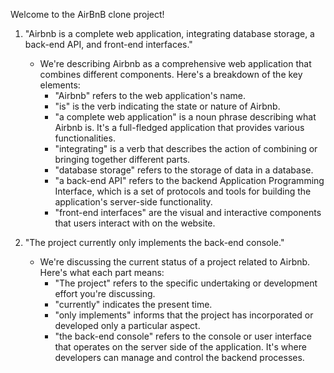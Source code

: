 Welcome to the AirBnB clone project!

1. "Airbnb is a complete web application, integrating database storage, a back-end API, and front-end interfaces."
   - We're describing Airbnb as a comprehensive web application that combines different components. Here's a breakdown of the key elements:
     - "Airbnb" refers to the web application's name.
     - "is" is the verb indicating the state or nature of Airbnb.
     - "a complete web application" is a noun phrase describing what Airbnb is. It's a full-fledged application that provides various functionalities.
     - "integrating" is a verb that describes the action of combining or bringing together different parts.
     - "database storage" refers to the storage of data in a database.
     - "a back-end API" refers to the backend Application Programming Interface, which is a set of protocols and tools for building the application's server-side functionality.
     - "front-end interfaces" are the visual and interactive components that users interact with on the website.

2. "The project currently only implements the back-end console."
   - We're discussing the current status of a project related to Airbnb. Here's what each part means:
     - "The project" refers to the specific undertaking or development effort you're discussing.
     - "currently" indicates the present time.
     - "only implements" informs that the project has incorporated or developed only a particular aspect.
     - "the back-end console" refers to the console or user interface that operates on the server side of the application. It's where developers can manage and control the backend processes.
